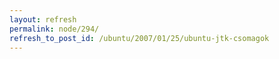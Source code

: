 ```yaml
---
layout: refresh
permalink: node/294/
refresh_to_post_id: /ubuntu/2007/01/25/ubuntu-jtk-csomagok
---
```


